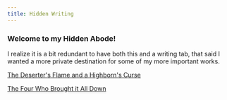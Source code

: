 ```yaml
---
title: Hidden Writing
---
```


### Welcome to my Hidden Abode! 

I realize it is a bit redundant to have both this and a writing tab, that said I wanted a more private destination for some of my more important works.

[The Deserter's Flame and a Highborn's Curse](desertflame-00.html)

[The Four Who Brought it All Down](topfour-00.html)

